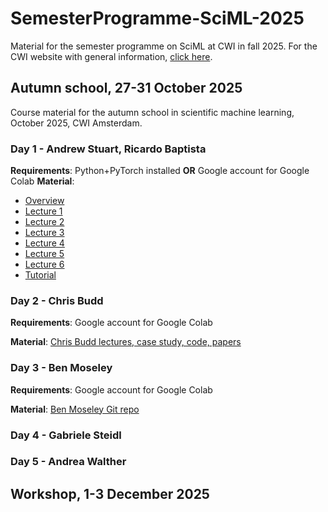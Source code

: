 # SemesterProgramme-SciML-2025
Material for the semester programme on SciML at CWI in fall 2025.
For the CWI website with general information, [click here](https://www.cwi.nl/en/events/research-semester-programmes/bridging-numerical-analysis-and-scientific-machine-learning/).

## Autumn school, 27-31 October 2025

Course material for the autumn school in scientific machine learning, October 2025, CWI Amsterdam.

  
### Day 1 - Andrew Stuart, Ricardo Baptista
**Requirements**: Python+PyTorch installed **OR** Google account for Google Colab
**Material**:
- [Overview](Stuart/Overview.pdf)
- [Lecture 1](Stuart/Lecture%201.pdf)
- [Lecture 2](Stuart/Lecture%202.pdf)
- [Lecture 3](Stuart/Lecture%203.pdf)
- [Lecture 4](Stuart/Lecture%204.pdf)
- [Lecture 5](Stuart/Lecture%205.pdf)
- [Lecture 6](Stuart/Lecture%206.pdf)
- [Tutorial](Stuart/IPDA_Tutorial.pdf)


### Day 2 - Chris Budd
**Requirements**: Google account for Google Colab

**Material**: [Chris Budd lectures, case study, code, papers](https://github.com/ChrisBudd123/CWI/tree/main)

### Day 3 - Ben Moseley
**Requirements**: Google account for Google Colab

**Material**: [Ben Moseley Git repo](https://github.com/benmoseley/scalable-pinns-workshop)
 
### Day 4 - Gabriele Steidl

### Day 5 - Andrea Walther

## Workshop, 1-3 December 2025

